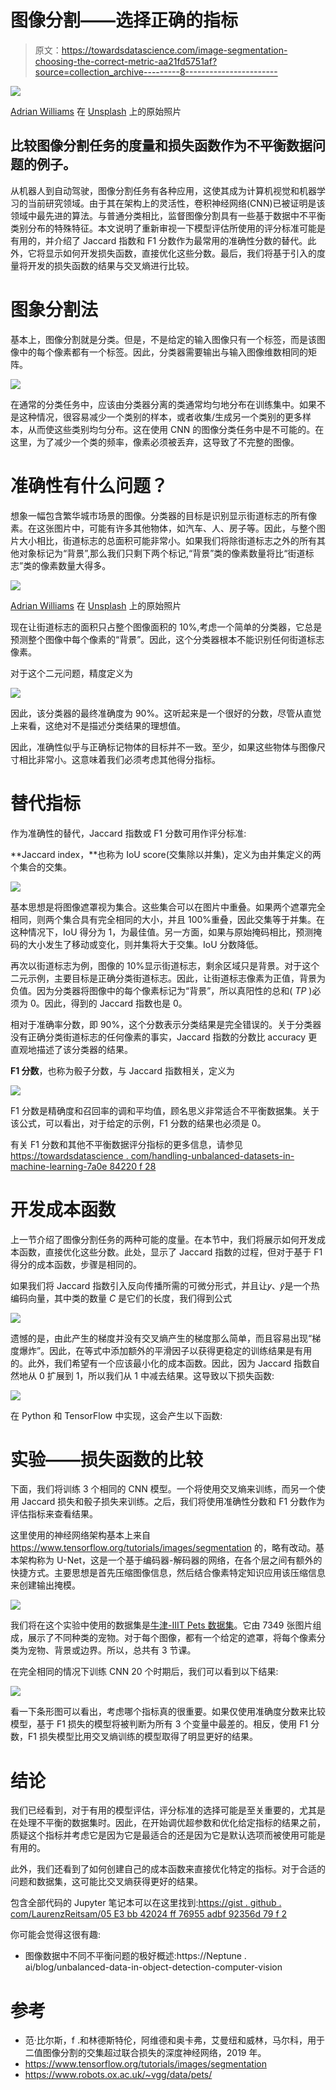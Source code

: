 # 图像分割——选择正确的指标

> 原文：<https://towardsdatascience.com/image-segmentation-choosing-the-correct-metric-aa21fd5751af?source=collection_archive---------8----------------------->

![](img/5b68f641d0906c3b38838d584a7d3de4.png)

[Adrian Williams](https://unsplash.com/@nairdasemaj) 在 [Unsplash](https://unsplash.com?utm_source=medium&utm_medium=referral) 上的原始照片

## 比较图像分割任务的度量和损失函数作为不平衡数据问题的例子。

从机器人到自动驾驶，图像分割任务有各种应用，这使其成为计算机视觉和机器学习的当前研究领域。由于其在架构上的灵活性，卷积神经网络(CNN)已被证明是该领域中最先进的算法。与普通分类相比，监督图像分割具有一些基于数据中不平衡类别分布的特殊特征。本文说明了重新审视一下模型评估所使用的评分标准可能是有用的，并介绍了 Jaccard 指数和 F1 分数作为最常用的准确性分数的替代。此外，它将显示如何开发损失函数，直接优化这些分数。最后，我们将基于引入的度量将开发的损失函数的结果与交叉熵进行比较。

# 图象分割法

基本上，图像分割就是分类。但是，不是给定的输入图像只有一个标签，而是该图像中的每个像素都有一个标签。因此，分类器需要输出与输入图像维数相同的矩阵。

![](img/095cdbebb366f4a8ac9c5c87d4eec2eb.png)

在通常的分类任务中，应该由分类器分离的类通常均匀地分布在训练集中。如果不是这种情况，很容易减少一个类别的样本，或者收集/生成另一个类别的更多样本，从而使这些类别均匀分布。这在使用 CNN 的图像分类任务中是不可能的。在这里，为了减少一个类的频率，像素必须被丢弃，这导致了不完整的图像。

# 准确性有什么问题？

想象一幅包含繁华城市场景的图像。分类器的目标是识别显示街道标志的所有像素。在这张图片中，可能有许多其他物体，如汽车、人、房子等。因此，与整个图片大小相比，街道标志的总面积可能非常小。如果我们将除街道标志之外的所有其他对象标记为“背景”,那么我们只剩下两个标记,“背景”类的像素数量将比“街道标志”类的像素数量大得多。

![](img/acde0203fbdeb21da06a0310b9e0736f.png)

[Adrian Williams](https://unsplash.com/@nairdasemaj) 在 [Unsplash](https://unsplash.com?utm_source=medium&utm_medium=referral) 上的原始照片

现在让街道标志的面积只占整个图像面积的 10%,考虑一个简单的分类器，它总是预测整个图像中每个像素的“背景”。因此，这个分类器根本不能识别任何街道标志像素。

对于这个二元问题，精度定义为

![](img/05d19ff45a762e0954ca49127034ce07.png)

因此，该分类器的最终准确度为 90%。这听起来是一个很好的分数，尽管从直觉上来看，这绝对不是描述分类结果的理想值。

因此，准确性似乎与正确标记物体的目标并不一致。至少，如果这些物体与图像尺寸相比非常小。这意味着我们必须考虑其他得分指标。

# 替代指标

作为准确性的替代，Jaccard 指数或 F1 分数可用作评分标准:

**Jaccard index，**也称为 IoU score(交集除以并集)，定义为由并集定义的两个集合的交集。

![](img/029c9d5a00f4a242bcf9389d3645d5e6.png)

基本思想是将图像遮罩视为集合。这些集合可以在图片中重叠。如果两个遮罩完全相同，则两个集合具有完全相同的大小，并且 100%重叠，因此交集等于并集。在这种情况下，IoU 得分为 1，为最佳值。另一方面，如果与原始掩码相比，预测掩码的大小发生了移动或变化，则并集将大于交集。IoU 分数降低。

再次以街道标志为例，图像的 10%显示街道标志，剩余区域只是背景。对于这个二元示例，主要目标是正确分类街道标志。因此，让街道标志像素为正值，背景为负值。因为分类器将图像中的每个像素标记为“背景”，所以真阳性的总和( *TP* )必须为 0。因此，得到的 Jaccard 指数也是 0。

相对于准确率分数，即 90%，这个分数表示分类结果是完全错误的。关于分类器没有正确分类街道标志的任何像素的事实，Jaccard 指数的分数比 accuracy 更直观地描述了该分类器的结果。

**F1 分数**，也称为骰子分数，与 Jaccard 指数相关，定义为

![](img/1e3b16b8e1b82660442583e1975f6cc4.png)

F1 分数是精确度和召回率的调和平均值，顾名思义非常适合不平衡数据集。关于该公式，可以看出，对于给定的示例，F1 分数的结果也必须是 0。

有关 F1 分数和其他不平衡数据评分指标的更多信息，请参见[https://towardsdatascience . com/handling-unbalanced-datasets-in-machine-learning-7a0e 84220 f 28](/handling-imbalanced-datasets-in-machine-learning-7a0e84220f28)

# 开发成本函数

上一节介绍了图像分割任务的两种可能的度量。在本节中，我们将展示如何开发成本函数，直接优化这些分数。此处，显示了 Jaccard 指数的过程，但对于基于 F1 得分的成本函数，步骤是相同的。

如果我们将 Jaccard 指数引入反向传播所需的可微分形式，并且让𝑦、𝑦̂是一个热编码向量，其中类的数量 *C* 是它们的长度，我们得到公式

![](img/834820701667357c9e335801336074ef.png)

遗憾的是，由此产生的梯度并没有交叉熵产生的梯度那么简单，而且容易出现“梯度爆炸”。因此，在等式中添加额外的平滑因子以获得更稳定的训练结果是有用的。此外，我们希望有一个应该最小化的成本函数。因此，因为 Jaccard 指数自然地从 0 扩展到 1，所以我们从 1 中减去结果。这导致以下损失函数:

![](img/c764554fe25aa8691445b120606ac993.png)

在 Python 和 TensorFlow 中实现，这会产生以下函数:

# 实验——损失函数的比较

下面，我们将训练 3 个相同的 CNN 模型。一个将使用交叉熵来训练，而另一个使用 Jaccard 损失和骰子损失来训练。之后，我们将使用准确性分数和 F1 分数作为评估指标来查看结果。

这里使用的神经网络架构基本上来自 https://www.tensorflow.org/tutorials/images/segmentation 的，略有改动。基本架构称为 U-Net，这是一个基于编码器-解码器的网络，在各个层之间有额外的快捷方式。主要思想是首先压缩图像信息，然后结合像素特定知识应用该压缩信息来创建输出掩模。

![](img/c10c45e850a9406839201da05176f118.png)

我们将在这个实验中使用的数据集是[牛津-IIIT Pets 数据集](https://www.robots.ox.ac.uk/~vgg/data/pets/)。它由 7349 张图片组成，展示了不同种类的宠物。对于每个图像，都有一个给定的遮罩，将每个像素分类为宠物、背景或边界。所以，总共有 3 节课。

在完全相同的情况下训练 CNN 20 个时期后，我们可以看到以下结果:

![](img/aec5e1c7ae82f0dfc62ed7b8857a7753.png)

看一下条形图可以看出，考虑哪个指标真的很重要。如果仅使用准确度分数来比较模型，基于 F1 损失的模型将被判断为所有 3 个变量中最差的。相反，使用 F1 分数，F1 损失模型比用交叉熵训练的模型取得了明显更好的结果。

# 结论

我们已经看到，对于有用的模型评估，评分标准的选择可能是至关重要的，尤其是在处理不平衡的数据集时。因此，在开始调优超参数和优化给定指标的结果之前，质疑这个指标并考虑它是因为它是最适合的还是因为它是默认选项而被使用可能是有用的。

此外，我们还看到了如何创建自己的成本函数来直接优化特定的指标。对于合适的问题和数据集，这可能比交叉熵获得更好的结果。

包含全部代码的 Jupyter 笔记本可以在这里找到:[https://gist . github . com/LaurenzReitsam/05 E3 bb 42024 ff 76955 adbf 92356d 79 f 2](https://gist.github.com/LaurenzReitsam/05e3bb42024ff76955adbf92356d79f2)

你可能会觉得这很有趣:

*   图像数据中不同不平衡问题的极好概述:https://Neptune . ai/blog/unbalanced-data-in-object-detection-computer-vision

# 参考

*   范·比尔斯，f .和林德斯特伦，阿维德和奥卡弗，艾曼纽和威林，马尔科，用于二值图像分割的交集超过联合损失的深度神经网络，2019 年。
*   https://www.tensorflow.org/tutorials/images/segmentation
*   https://www.robots.ox.ac.uk/~vgg/data/pets/